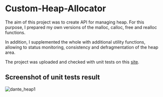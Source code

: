 # Custom-Heap-Allocator
The aim of this project was to create API for managing heap. For this purpose, I prepared my own versions of the malloc, calloc, free and realloc functions. 

In addition, I supplemented the whole with additional utility functions, allowing to status monitoring, consistency and defragmentation of the heap area.

The project was uploaded and checked with unit tests on this [site](https://dante.iis.p.lodz.pl/).

## Screenshot of unit tests result
![dante_heap1](https://user-images.githubusercontent.com/97130903/232018660-ee683fc2-0bb2-4f22-ad9f-efb92449c6d9.png)
